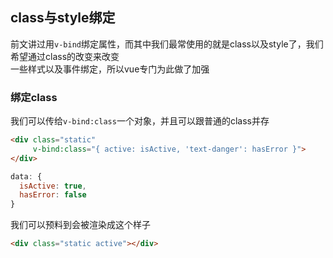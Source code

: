 ## class与style绑定

前文讲过用`v-bind`绑定属性，而其中我们最常使用的就是class以及style了，我们希望通过class的改变来改变   
一些样式以及事件绑定，所以vue专门为此做了加强

### 绑定class

我们可以传给`v-bind:class`一个对象，并且可以跟普通的class并存
```html
<div class="static"
     v-bind:class="{ active: isActive, 'text-danger': hasError }">
</div>
```
```javascript
data: {
  isActive: true,
  hasError: false
}
```
我们可以预料到会被渲染成这个样子
```html
<div class="static active"></div>
```

